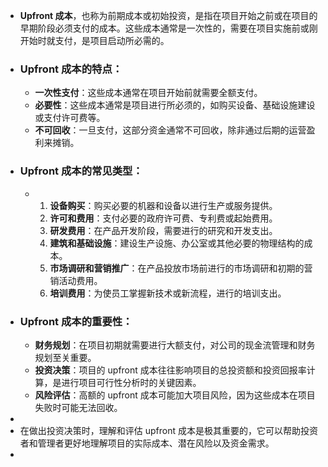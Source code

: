 - **Upfront 成本**，也称为前期成本或初始投资，是指在项目开始之前或在项目的早期阶段必须支付的成本。这些成本通常是一次性的，需要在项目实施前或刚开始时就支付，是项目启动所必需的。
- ### Upfront 成本的特点：
	- **一次性支付**：这些成本通常在项目开始前就需要全额支付。
	- **必要性**：这些成本通常是项目进行所必须的，如购买设备、基础设施建设或支付许可费等。
	- **不可回收**：一旦支付，这部分资金通常不可回收，除非通过后期的运营盈利来摊销。
- ### Upfront 成本的常见类型：
	- 1. **设备购买**：购买必要的机器和设备以进行生产或服务提供。
	  2. **许可和费用**：支付必要的政府许可费、专利费或起始费用。
	  3. **研发费用**：在产品开发阶段，需要进行的研究和开发支出。
	  4. **建筑和基础设施**：建设生产设施、办公室或其他必要的物理结构的成本。
	  5. **市场调研和营销推广**：在产品投放市场前进行的市场调研和初期的营销活动费用。
	  6. **培训费用**：为使员工掌握新技术或新流程，进行的培训支出。
- ### Upfront 成本的重要性：
	- **财务规划**：在项目初期就需要进行大额支付，对公司的现金流管理和财务规划至关重要。
	- **投资决策**：项目的 upfront 成本往往影响项目的总投资额和投资回报率计算，是进行项目可行性分析时的关键因素。
	- **风险评估**：高额的 upfront 成本可能加大项目风险，因为这些成本在项目失败时可能无法回收。
-
- 在做出投资决策时，理解和评估 upfront 成本是极其重要的，它可以帮助投资者和管理者更好地理解项目的实际成本、潜在风险以及资金需求。
-